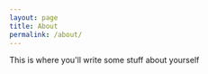 ```yaml
---
layout: page
title: About
permalink: /about/
---
```


This is where you'll write some stuff about yourself
